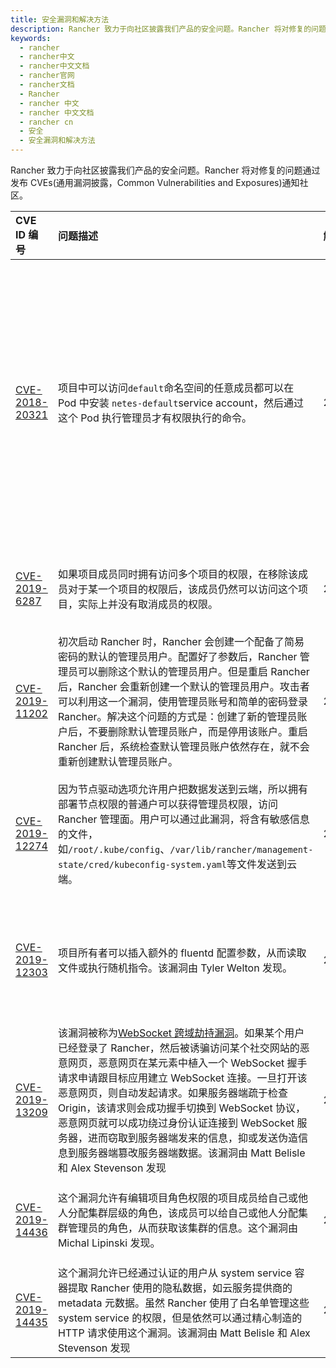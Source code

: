 ```yaml
---
title: 安全漏洞和解决方法
description: Rancher 致力于向社区披露我们产品的安全问题。Rancher 将对修复的问题通过发布 CVEs(通用漏洞披露，Common Vulnerabilities and Exposures)通知社区。
keywords:
  - rancher
  - rancher中文
  - rancher中文文档
  - rancher官网
  - rancher文档
  - Rancher
  - rancher 中文
  - rancher 中文文档
  - rancher cn
  - 安全
  - 安全漏洞和解决方法
---
```


Rancher 致力于向社区披露我们产品的安全问题。Rancher 将对修复的问题通过发布 CVEs(通用漏洞披露，Common Vulnerabilities and Exposures)通知社区。

| CVE ID 编号                                                                     | 问题描述                                                                                                                                                                                                                                                                                                                                                                                                                                                                                                                                                  | 解决日期  | 解决方式                                                                                                                                                                                                                                       |
| :------------------------------------------------------------------------------ | :-------------------------------------------------------------------------------------------------------------------------------------------------------------------------------------------------------------------------------------------------------------------------------------------------------------------------------------------------------------------------------------------------------------------------------------------------------------------------------------------------------------------------------------------------------- | :-------- | :--------------------------------------------------------------------------------------------------------------------------------------------------------------------------------------------------------------------------------------------- |
| [CVE-2018-20321](https://cve.mitre.org/cgi-bin/cvename.cgi?name=CVE-2018-20321) | 项目中可以访问`default`命名空间的任意成员都可以在 Pod 中安装 `netes-default`service account，然后通过这个 Pod 执行管理员才有权限执行的命令。                                                                                                                                                                                                                                                                                                                                                                                                              | 2019.1.29 | 从 v2.1.6+ 回滚到 v2.1.0-v2.1.5 或 v2.0.0-v2.0.10 之间的任何版本，或从从 v2.0.11+ 回滚到 v2.0.0-v2.0.10 之间的任何版本，请参考 [回滚必读-回滚到特定版本](/docs/rancher2.5/upgrades/rollbacks/_index/#回滚到特定版本).                          |
| [CVE-2019-6287](https://cve.mitre.org/cgi-bin/cvename.cgi?name=CVE-2019-6287)   | 如果项目成员同时拥有访问多个项目的权限，在移除该成员对于某一个项目的权限后，该成员仍然可以访问这个项目，实际上并没有取消成员的权限。                                                                                                                                                                                                                                                                                                                                                                                                                      | 2019.1.29 | [Rancher v2.1.6](https://github.com/rancher/rancher/releases/tag/v2.1.6)和[Rancher v2.0.11](https://github.com/rancher/rancher/releases/tag/v2.0.11)已修复该问题。                                                                             |
| [CVE-2019-11202](https://cve.mitre.org/cgi-bin/cvename.cgi?name=CVE-2019-11202) | 初次启动 Rancher 时，Rancher 会创建一个配备了简易密码的默认的管理员用户。配置好了参数后，Rancher 管理员可以删除这个默认的管理员用户。但是重启 Rancher 后，Rancher 会重新创建一个默认的管理员用户。攻击者可以利用这一个漏洞，使用管理员账号和简单的密码登录 Rancher。解决这个问题的方式是：创建了新的管理员账户后，不要删除默认管理员账户，而是停用该账户。重启 Rancher 后，系统检查默认管理员账户依然存在，就不会重新创建默认管理员账户。                                                                                                                 | 2019.4.16 | [Rancher v2.2.2](https://github.com/rancher/rancher/releases/tag/v2.2.2)、[Rancher v2.1.9](https://github.com/rancher/rancher/releases/tag/v2.1.9)和[Rancher v2.0.14](https://github.com/rancher/rancher/releases/tag/v2.0.14)已修复该问题。   |
| [CVE-2019-12274](https://cve.mitre.org/cgi-bin/cvename.cgi?name=CVE-2019-12274) | 因为节点驱动选项允许用户把数据发送到云端，所以拥有部署节点权限的普通户可以获得管理员权限，访问 Rancher 管理面。用户可以通过此漏洞，将含有敏感信息的文件，如`/root/.kube/config`、`/var/lib/rancher/management-state/cred/kubeconfig-system.yaml`等文件发送到云端。                                                                                                                                                                                                                                                                                        | 2019.6.5  | [Rancher v2.2.4](https://github.com/rancher/rancher/releases/tag/v2.2.4)、[Rancher v2.1.10](https://github.com/rancher/rancher/releases/tag/v2.1.10)和[Rancher v2.0.15](https://github.com/rancher/rancher/releases/tag/v2.0.15)已修复该问题。 |
| [CVE-2019-12303](https://cve.mitre.org/cgi-bin/cvename.cgi?name=CVE-2019-12303) | 项目所有者可以插入额外的 fluentd 配置参数，从而读取文件或执行随机指令。该漏洞由 Tyler Welton 发现。                                                                                                                                                                                                                                                                                                                                                                                                                                                       | 2019.6.5  | [Rancher v2.2.4](https://github.com/rancher/rancher/releases/tag/v2.2.4)、[Rancher v2.1.10](https://github.com/rancher/rancher/releases/tag/v2.1.10)和[Rancher v2.0.15](https://github.com/rancher/rancher/releases/tag/v2.0.15)已修复该问题。 |
| [CVE-2019-13209](https://cve.mitre.org/cgi-bin/cvename.cgi?name=CVE-2019-13209) | 该漏洞被称为[WebSocket 跨域劫持漏洞](https://www.christian-schneider.net/CrossSiteWebSocketHijacking.html)。如果某个用户已经登录了 Rancher，然后被诱骗访问某个社交网站的恶意网页，恶意网页在某元素中植入一个 WebSocket 握手请求申请跟目标应用建立 WebSocket 连接。一旦打开该恶意网页，则自动发起请求。如果服务器端疏于检查 Origin，该请求则会成功握手切换到 WebSocket 协议，恶意网页就可以成功绕过身份认证连接到 WebSocket 服务器，进而窃取到服务器端发来的信息，抑或发送伪造信息到服务器端篡改服务器端数据。该漏洞由 Matt Belisle 和 Alex Stevenson 发现 | 2019.7.15 | [Rancher v2.2.5](https://github.com/rancher/rancher/releases/tag/v2.2.5)、[Rancher v2.1.11](https://github.com/rancher/rancher/releases/tag/v2.1.11)和[Rancher v2.0.16](https://github.com/rancher/rancher/releases/tag/v2.0.16)已修复该问题。 |
| [CVE-2019-14436](https://cve.mitre.org/cgi-bin/cvename.cgi?name=CVE-2019-14436) | 这个漏洞允许有编辑项目角色权限的项目成员给自己或他人分配集群层级的角色，该成员可以给自己或他人分配集群管理员的角色，从而获取该集群的信息。这个漏洞由 Michal Lipinski 发现。                                                                                                                                                                                                                                                                                                                                                                               | 2019.8.5  | [Rancher v2.2.7](https://github.com/rancher/rancher/releases/tag/v2.2.7)和[Rancher v2.1.12](https://github.com/rancher/rancher/releases/tag/v2.1.12)已修复该问题。                                                                             |
| [CVE-2019-14435](https://cve.mitre.org/cgi-bin/cvename.cgi?name=CVE-2019-14435) | 这个漏洞允许已经通过认证的用户从 system service 容器提取 Rancher 使用的隐私数据，如云服务提供商的 metadata 元数据。虽然 Rancher 使用了白名单管理这些 system service 的权限，但是依然可以通过精心制造的 HTTP 请求使用这个漏洞。该漏洞由 Matt Belisle 和 Alex Stevenson 发现                                                                                                                                                                                                                                                                                | 2019.8.5  | [Rancher v2.2.7](https://github.com/rancher/rancher/releases/tag/v2.2.7)和[Rancher v2.1.12](https://github.com/rancher/rancher/releases/tag/v2.1.12)已修复。                                                                                   |
